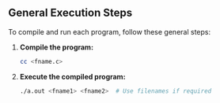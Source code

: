 

## General Execution Steps

To compile and run each program, follow these general steps:

1. **Compile the program:**
   ```bash
   cc <fname.c>
2. **Execute the compiled program:**
   ```bash
   ./a.out <fname1> <fname2>  # Use filenames if required
   
